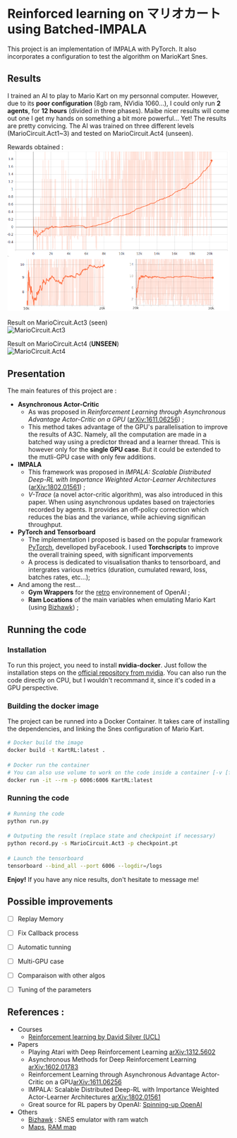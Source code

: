 # Reinforced learning on マリオカート using Batched-IMPALA

This project is an implementation of IMPALA with PyTorch. It also incorporates a configuration to test the algorithm on MarioKart Snes.

## Results 

I trained an AI to play to Mario Kart on my personnal computer. However, due to its **poor configuration** (8gb ram, NVidia 1060...), I could only run **2 agents**, for **12 hours** (divided in three phases). Maibe nicer results will come out one I get my hands on something a bit more powerful...
Yet! The results are pretty convicing. The AI was trained on three different levels (MarioCircuit.Act1~3) and tested on MarioCircuit.Act4 (unseen).

Rewards obtained :   
![Rewards](./result/reward.png)   

Result on MarioCircuit.Act3 (seen)   
![MarioCircuit.Act3](./result/MarioCircuit.Act3.gif)   

Result on MarioCircuit.Act4 (**UNSEEN**)   
![MarioCircuit.Act4](./result/MarioCircuit.Act4.gif)   


## Presentation

The main features of this project are :
* **Asynchronous Actor-Critic**
  * As was proposed in *Reinforcement Learning through Asynchronous Advantage Actor-Critic on a GPU* ([arXiv:1611.06256](https://arxiv.org/abs/1611.06256)) ;
  * This method takes advantage of the GPU's parallelisation to improve the results of A3C. Namely, all the computation are made in a batched way using a predictor thread and a learner thread. This is however only for the **single GPU case**. But it could be extended to the mutli-GPU case with only few additions.
* **IMPALA**
  * This framework was proposed in *IMPALA: Scalable Distributed Deep-RL with Importance Weighted Actor-Learner Architectures* ([arXiv:1802.01561](https://arxiv.org/abs/1802.01561)) ;
  * *V-Trace* (a novel actor-critic algorithm), was also introduced in this paper. When using asynchronous updates based on trajectories recorded by agents. It provides an off-policy correction which reduces the bias and the variance, while achieving significan throughput.
* **PyTorch and Tensorboard**
  * The implementation I proposed is based on the popular framework [PyTorch](https://pytorch.org/), develloped byFacebook. I used **Torchscripts** to improve the overall training speed, with significant imporvements
  * A process is dedicated to visualisation thanks to tensorboard, and intergrates various metrics (duration, cumulated reward, loss, batches rates, etc...);
* And among the rest...
  * **Gym Wrappers** for the [retro](https://github.com/openai/retro) environnement of OpenAI ;
  * **Ram Locations** of the main variables when emulating Mario Kart (using [Bizhawk](https://github.com/TASVideos/BizHawk)) ;


## Running the code

### Installation

To run this project, you need to install **nvidia-docker**. Just follow the installation steps on the [official repository from nvidia](https://github.com/NVIDIA/nvidia-docker). You can also run the code directly on CPU, but I wouldn't recommand it, since it's coded in a GPU perspective.

### Building the docker image

The project can be runned into a Docker Container. It takes care of installing the dependencies, and linking the Snes configuration of Mario Kart.

```bash
# Docker build the image
docker build -t KartRL:latest . 

# Docker run the container
# You can also use volume to work on the code inside a container [-v [folder]:/App]
docker run -it --rm -p 6006:6006 KartRL:latest
```

### Running the code

```bash
# Running the code
python run.py

# Outputing the result (replace state and checkpoint if necessary)
python record.py -s MarioCircuit.Act3 -p checkpoint.pt

# Launch the tensorboard
tensorboard --bind_all --port 6006 --logdir=/logs
```

**Enjoy!** If you have any nice results, don't hesitate to message me!

## Possible improvements

- [ ] Replay Memory
- [ ] Fix Callback process
- [ ] Automatic tunning
- [ ] Multi-GPU case
- [ ] Comparaison with other algos
- [ ] Tuning of the parameters


## References :

* Courses  
  * [Reinforcement learning by David Silver (UCL)](http://www0.cs.ucl.ac.uk/staff/d.silver/web/Teaching.html)
* Papers
  * Playing Atari with Deep Reinforcement Learning [arXiv:1312.5602](https://arxiv.org/abs/1312.5602)
  * Asynchronous Methods for Deep Reinforcement Learning [arXiv:1602.01783](https://arxiv.org/abs/1602.01783)
  * Reinforcement Learning through Asynchronous Advantage Actor-Critic on a GPU[arXiv:1611.06256](https://arxiv.org/abs/1611.06256)
  * IMPALA: Scalable Distributed Deep-RL with Importance Weighted Actor-Learner Architectures [arXiv:1802.01561](https://arxiv.org/abs/1802.01561)
  * Great source for RL papers by OpenAI: [Spinning-up OpenAI](https://spinningup.openai.com/en/latest/spinningup/keypapers.html)
* Others 
  * [Bizhawk](https://github.com/TASVideos/BizHawk) : SNES emulator with ram watch
  * [Maps](http://www.mariouniverse.com/maps-snes-smk/), [RAM map](https://datacrystal.romhacking.net/wiki/Super_Mario_Kart:RAM_map)